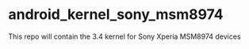 android_kernel_sony_msm8974
===========================

This repo will contain the 3.4 kernel for Sony Xperia MSM8974 devices
